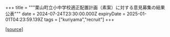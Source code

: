 +++
title = """栗山町立小中学校適正配置計画（素案）に対する意見募集の結果公表"""
date = 2024-07-24T23:30:00.000Z
expiryDate = 2025-01-01T04:23:59.139Z
tags = ["kuriyama","recruit"]
+++


[[source]](https://www.town.kuriyama.hokkaido.jp/site/mirai/27350.html)
